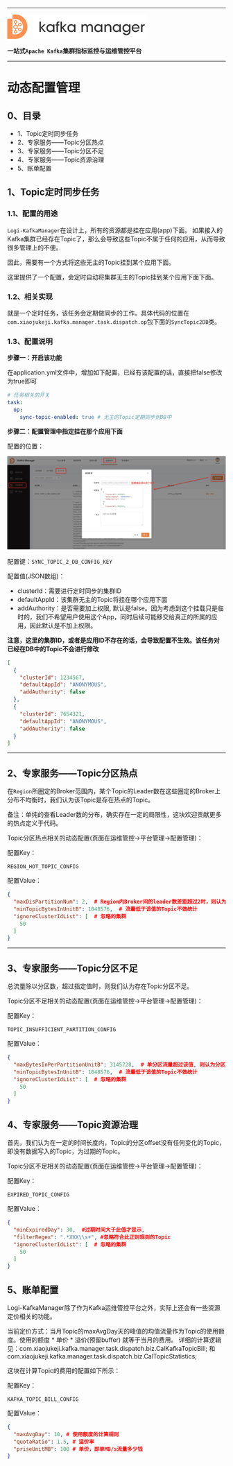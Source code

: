 
---

![kafka-manager-logo](../assets/images/common/logo_name.png)

**一站式`Apache Kafka`集群指标监控与运维管控平台**

--- 

# 动态配置管理

## 0、目录

- 1、Topic定时同步任务
- 2、专家服务——Topic分区热点
- 3、专家服务——Topic分区不足
- 4、专家服务——Topic资源治理
- 5、账单配置


## 1、Topic定时同步任务

### 1.1、配置的用途
`Logi-KafkaManager`在设计上，所有的资源都是挂在应用(app)下面。 如果接入的Kafka集群已经存在Topic了，那么会导致这些Topic不属于任何的应用，从而导致很多管理上的不便。

因此，需要有一个方式将这些无主的Topic挂到某个应用下面。

这里提供了一个配置，会定时自动将集群无主的Topic挂到某个应用下面下面。

### 1.2、相关实现

就是一个定时任务，该任务会定期做同步的工作。具体代码的位置在`com.xiaojukeji.kafka.manager.task.dispatch.op`包下面的`SyncTopic2DB`类。

### 1.3、配置说明

**步骤一：开启该功能**

在application.yml文件中，增加如下配置，已经有该配置的话，直接把false修改为true即可
```yml
# 任务相关的开关
task:
  op:
    sync-topic-enabled: true # 无主的Topic定期同步到DB中
```

**步骤二：配置管理中指定挂在那个应用下面**

配置的位置：

![sync_topic_to_db](./assets/dynamic_config_manager/sync_topic_to_db.jpg)

配置键：`SYNC_TOPIC_2_DB_CONFIG_KEY`

配置值(JSON数组)：
- clusterId：需要进行定时同步的集群ID
- defaultAppId：该集群无主的Topic将挂在哪个应用下面
- addAuthority：是否需要加上权限, 默认是false。因为考虑到这个挂载只是临时的，我们不希望用户使用这个App，同时后续可能移交给真正的所属的应用，因此默认是不加上权限。

**注意，这里的集群ID，或者是应用ID不存在的话，会导致配置不生效。该任务对已经在DB中的Topic不会进行修改**
```json
[
  {
    "clusterId": 1234567, 
    "defaultAppId": "ANONYMOUS",
    "addAuthority": false
  },
  {
    "clusterId": 7654321,
    "defaultAppId": "ANONYMOUS",
    "addAuthority": false
  }
]
```

---

## 2、专家服务——Topic分区热点

在`Region`所圈定的Broker范围内，某个Topic的Leader数在这些圈定的Broker上分布不均衡时，我们认为该Topic是存在热点的Topic。

备注：单纯的查看Leader数的分布，确实存在一定的局限性，这块欢迎贡献更多的热点定义于代码。


Topic分区热点相关的动态配置(页面在运维管控->平台管理->配置管理)：

配置Key：
```
REGION_HOT_TOPIC_CONFIG
```

配置Value：
```json
{
  "maxDisPartitionNum": 2,  # Region内Broker间的leader数差距超过2时，则认为是存在热点的Topic
  "minTopicBytesInUnitB": 1048576,  # 流量低于该值的Topic不做统计
  "ignoreClusterIdList": [  # 忽略的集群
    50
  ]
}
```

---

## 3、专家服务——Topic分区不足

总流量除以分区数，超过指定值时，则我们认为存在Topic分区不足。

Topic分区不足相关的动态配置(页面在运维管控->平台管理->配置管理)：

配置Key：
```
TOPIC_INSUFFICIENT_PARTITION_CONFIG
```

配置Value：
```json
{
  "maxBytesInPerPartitionUnitB": 3145728,  # 单分区流量超过该值, 则认为分区不去
  "minTopicBytesInUnitB": 1048576,  # 流量低于该值的Topic不做统计
  "ignoreClusterIdList": [  # 忽略的集群
    50
  ]
}
```
## 4、专家服务——Topic资源治理

首先，我们认为在一定的时间长度内，Topic的分区offset没有任何变化的Topic，即没有数据写入的Topic，为过期的Topic。

Topic分区不足相关的动态配置(页面在运维管控->平台管理->配置管理)：

配置Key：
```
EXPIRED_TOPIC_CONFIG
```

配置Value：
```json
{
  "minExpiredDay": 30,  #过期时间大于此值才显示,
  "filterRegex": ".*XXX\\s+", #忽略符合此正则规则的Topic
  "ignoreClusterIdList": [  # 忽略的集群
    50
  ]
}
```

## 5、账单配置

Logi-KafkaManager除了作为Kafka运维管控平台之外，实际上还会有一些资源定价相关的功能。

当前定价方式：当月Topic的maxAvgDay天的峰值的均值流量作为Topic的使用额度。使用的额度 * 单价 * 溢价(预留buffer) 就等于当月的费用。
详细的计算逻辑见：com.xiaojukeji.kafka.manager.task.dispatch.biz.CalKafkaTopicBill; 和 com.xiaojukeji.kafka.manager.task.dispatch.biz.CalTopicStatistics;

这块在计算Topic的费用的配置如下所示：

配置Key：
```
KAFKA_TOPIC_BILL_CONFIG
```

配置Value：

```json
{ 
  "maxAvgDay": 10, # 使用额度的计算规则
  "quotaRatio": 1.5, # 溢价率
  "priseUnitMB": 100 # 单价，即单MB/s流量多少钱
}
```
